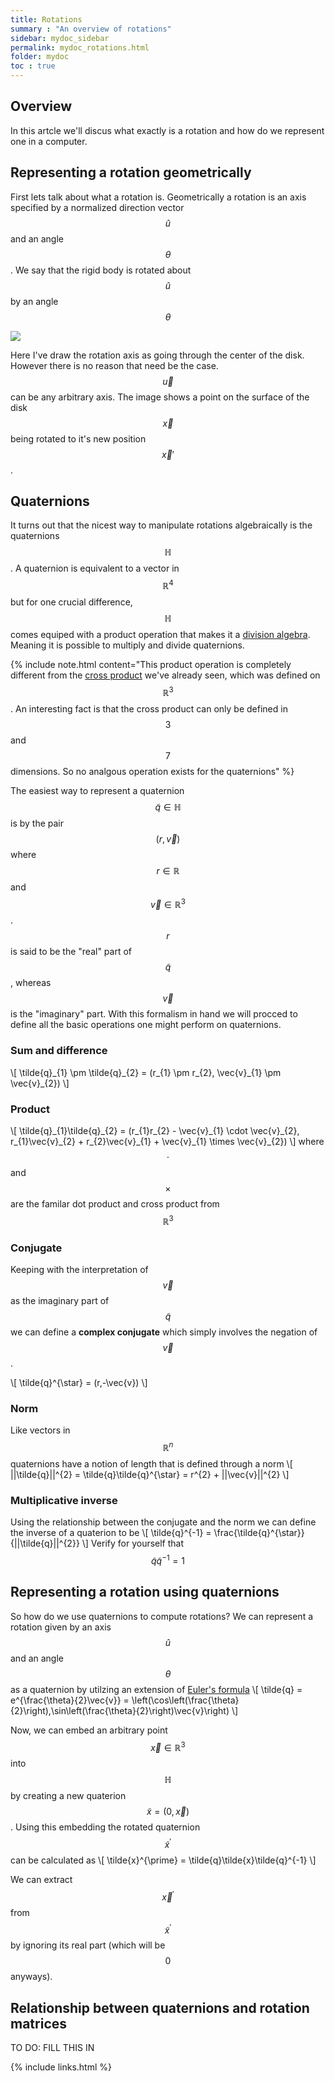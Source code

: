 ```yaml
---
title: Rotations
summary : "An overview of rotations"
sidebar: mydoc_sidebar
permalink: mydoc_rotations.html
folder: mydoc
toc : true
---
```


## Overview
In this artcle we'll discus what exactly is a rotation and how do we represent one in a computer.

## Representing a rotation geometrically
First lets talk about what a rotation is. 
Geometrically a rotation is an axis specified by a normalized direction vector $$\hat{u}$$ and an angle $$\theta$$.
We say that the rigid body is rotated about $$\hat{u}$$ by an angle $$\theta$$

<img src="./images/Angular Motion/disk rotation.jpg" />

Here I've draw the rotation axis as going through the center of the disk. 
However there is no reason that need be the case.
$$\vec{u}$$ can be any arbitrary axis. 
The image shows a point on the surface of the disk $$\vec{x}$$ being rotated to it's new position $$\vec{x}'$$.

## Quaternions
It turns out that the nicest way to manipulate rotations algebraically is the quaternions $$\mathbb{H}$$.
A quaternion is equivalent to a vector in $$\mathbb{R}^{4}$$ but for one crucial difference, 
$$\mathbb{H}$$ comes equiped with a product operation that makes it a [division algebra](https://en.wikipedia.org/wiki/Division_algebra).
Meaning it is possible to multiply and divide quaternions. 

{% include note.html content="This product operation is completely different from the [cross product](https://en.wikipedia.org/wiki/Cross_product) we've already seen, which was defined on $$\mathbb{R}^{3}$$.
An interesting fact is that the cross product can only be defined in $$3$$ and $$7$$ dimensions. 
So no analgous operation exists for the quaternions" %}

The easiest way to represent a quaternion $$\tilde{q} \in \mathbb{H}$$ is by the pair $$(r,\vec{v})$$ where $$r \in \mathbb{R}$$ and $$\vec{v} \in \mathbb{R}^{3}$$.
$$r$$ is said to be the "real" part of $$\tilde{q}$$, whereas $$\vec{v}$$ is the "imaginary" part.
With this formalism in hand we will procced to define all the basic operations one might perform on quaternions.

### Sum and difference
\\[
\tilde{q}\_{1} \pm \tilde{q}\_{2} = (r\_{1} \pm r\_{2}, \vec{v}\_{1} \pm \vec{v}\_{2})
\\]

### Product
\\[
\tilde{q}\_{1}\tilde{q}\_{2} = (r\_{1}r\_{2} - \vec{v}\_{1} \cdot \vec{v}\_{2}, r\_{1}\vec{v}\_{2} + r\_{2}\vec{v}\_{1} + \vec{v}\_{1} \times \vec{v}\_{2})
\\]
where $$\cdot$$ and $$\times$$ are the familar dot product and cross product from $$\mathbb{R}^{3}$$

### Conjugate
Keeping with the interpretation of $$\vec{v}$$ as the imaginary part of $$\tilde{q}$$ we can define a **complex conjugate** which simply involves the negation of $$\vec{v}$$.

\\[
\tilde{q}^{\star} = (r,-\vec{v}) 
\\]

### Norm
Like vectors in $$\mathbb{R}^{n}$$ quaternions have a notion of length that is defined through a norm
\\[
||\tilde{q}||^{2} = \tilde{q}\tilde{q}^{\star} = r^{2} + ||\vec{v}||^{2}
\\]

### Multiplicative inverse
Using the relationship between the conjugate and the norm we can define the inverse of a quaterion to be 
\\[
\tilde{q}^{-1} = \frac{\tilde{q}^{\star}}{||\tilde{q}||^{2}}
\\]
Verify for yourself that $$\tilde{q}\tilde{q}^{-1} = 1$$

## Representing a rotation using quaternions
So how do we use quaternions to compute rotations?
We can represent a rotation given by an axis $$\hat{u}$$ and an angle $$\theta$$ as a quaternion by utilzing an extension of [Euler's formula](https://en.wikipedia.org/wiki/Euler%27s_formula)
\\[
\tilde{q} = e^{\frac{\theta}{2}\vec{v}} = \left(\cos\left(\frac{\theta}{2}\right),\sin\left(\frac{\theta}{2}\right)\vec{v}\right)
\\]

Now, we can embed an arbitrary point $$\vec{x} \in \mathbb{R}^{3}$$ into $$\mathbb{H}$$ by creating a new quaterion $$\tilde{x} = (0,\vec{x})$$.
Using this embedding the rotated quaternion $$\tilde{x}^{\prime}$$ can be calculated as
\\[
\tilde{x}^{\prime} = \tilde{q}\tilde{x}\tilde{q}^{-1}
\\]

We can extract $$\vec{x}^{\prime}$$ from $$\tilde{x}^{\prime}$$ by ignoring its real part (which will be $$0$$ anyways).

## Relationship between quaternions and rotation matrices
TO DO: FILL THIS IN

{% include links.html %}
